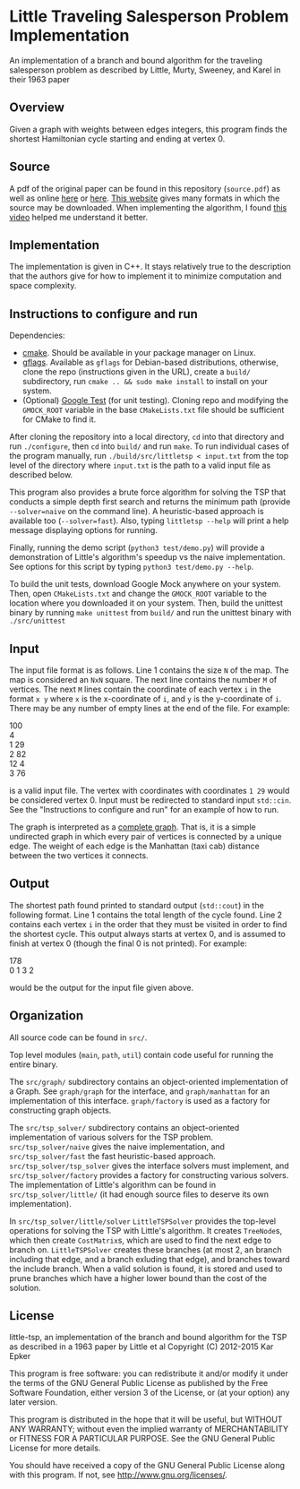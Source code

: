 # Little Traveling Salesperson Problem Implementation
An implementation of a branch and bound algorithm for the traveling salesperson problem as described by Little, Murty, Sweeney, and Karel in their 1963 paper


## Overview
Given a graph with weights between edges integers, this program finds the shortest Hamiltonian cycle starting and ending at vertex 0.


## Source
A pdf of the original paper can be found in this repository (`source.pdf`) as well as online [here](http://dspace.mit.edu/bitstream/handle/1721.1/46828/algorithmfortrav00litt.pdf) or [here](http://ia600502.us.archive.org/15/items/algorithmfortrav00litt/algorithmfortrav00litt.pdf). [This website](http://archive.org/details/algorithmfortrav00litt) gives many formats in which the source may be downloaded. When implementing the algorithm, I found [this video](https://www.youtube.com/watch?v=nN4K8xA8ShM) helped me understand it better.


## Implementation
The implementation is given in C++. It stays relatively true to the description that the authors give for how to implement it to minimize computation and space complexity.


## Instructions to configure and run
Dependencies:
* [cmake](http://www.cmake.org/). Should be available in your package manager on Linux.
* [gflags](https://github.com/gflags/gflags). Available as `gflags` for Debian-based distributions, otherwise, clone the repo (instructions given in the URL), create a `build/` subdirectory, run `cmake .. && sudo make install` to install on your system.
* (Optional) [Google Test](https://github.com/google/googletest) (for unit testing). Cloning repo and modifying the `GMOCK_ROOT` variable in the base `CMakeLists.txt` file should be sufficient for CMake to find it.

After cloning the repository into a local directory, `cd` into that directory and run `./configure`, then `cd` into `build/` and run `make`. To run individual cases of the program manually, run `./build/src/littletsp < input.txt` from the top level of the directory where `input.txt` is the path to a valid input file as described below.

This program also provides a brute force algorithm for solving the TSP that conducts a simple depth first search and returns the minimum path (provide `--solver=naive` on the command line). A heuristic-based approach is available too (`--solver=fast`). Also, typing `littletsp --help` will print a help message displaying options for running.

Finally, running the demo script (`python3 test/demo.py`) will provide a demonstration of Little's algorithm's speedup vs the naive implementation. See options for this script by typing `python3 test/demo.py --help`.

To build the unit tests, download Google Mock anywhere on your system. Then, open `CMakeLists.txt` and change the `GMOCK_ROOT` variable to the location where you downloaded it on your system. Then, build the unittest binary by running `make unittest` from `build/` and run the unittest binary with `./src/unittest`


## Input
The input file format is as follows. Line 1 contains the size `N` of the map. The map is considered an `NxN` square. The next line contains the number `M` of vertices. The next `M` lines contain the coordinate of each vertex `i` in the format `x y` where `x` is the x-coordinate of `i`, and `y` is the y-coordinate of `i`. There may be any number of empty lines at the end of the file. For example:

100  
4  
1 29  
2 82  
12 4  
3 76  

is a valid input file. The vertex with coordinates with coordinates `1 29` would be considered vertex 0. Input must be redirected to standard input `std::cin`. See the "Instructions to configure and run" for an example of how to run.

The graph is interpreted as a [complete graph](http://en.wikipedia.org/wiki/Complete_graph). That is, it is a simple undirected graph in which every pair of vertices is connected by a unique edge. The weight of each edge is the Manhattan (taxi cab) distance between the two vertices it connects.


## Output
The shortest path found printed to standard output (`std::cout`) in the following format. Line 1 contains the total length of the cycle found. Line 2 contains each vertex `i` in the order that they must be visited in order to find the shortest cycle. This output always starts at vertex 0, and is assumed to finish at vertex 0 (though the final 0 is not printed). For example:

178  
0 1 3 2  

would be the output for the input file given above.


## Organization
All source code can be found in `src/`.

Top level modules (`main`, `path`, `util`) contain code useful for running the entire binary.

The `src/graph/` subdirectory contains an object-oriented implementation of a Graph. See `graph/graph` for the interface, and `graph/manhattan` for an implementation of this interface. `graph/factory` is used as a factory for constructing graph objects.

The `src/tsp_solver/` subdirectory contains an object-oriented implementation of various solvers for the TSP problem. `src/tsp_solver/naive` gives the naive implementation, and `src/tsp_solver/fast` the fast heuristic-based approach. `src/tsp_solver/tsp_solver` gives the interface solvers must implement, and `src/tsp_solver/factory` provides a factory for constructing various solvers. The implementation of Little's algorithm can be found in `src/tsp_solver/little/` (it had enough source files to deserve its own implementation).

In `src/tsp_solver/little/solver` `LittleTSPSolver` provides the top-level operations for solving the TSP with Little's algorithm. It creates `TreeNode`s, which then create `CostMatrix`s, which are used to find the next edge to branch on. `LittleTSPSolver` creates these branches (at most 2, an branch including that edge, and a branch exluding that edge), and branches toward the include branch. When a valid solution is found, it is stored and used to prune branches which have a higher lower bound than the cost of the solution.


## License
little-tsp, an implementation of the branch and bound algorithm for the TSP as described in a 1963 paper by Little et al
Copyright (C) 2012-2015 Kar Epker

This program is free software: you can redistribute it and/or modify it under the terms of the GNU General Public License as published by the Free Software Foundation, either version 3 of the License, or (at your option) any later version.

This program is distributed in the hope that it will be useful, but WITHOUT ANY WARRANTY; without even the implied warranty of MERCHANTABILITY or FITNESS FOR A PARTICULAR PURPOSE. See the GNU General Public License for more details.

You should have received a copy of the GNU General Public License along with this program.  If not, see <http://www.gnu.org/licenses/>.
